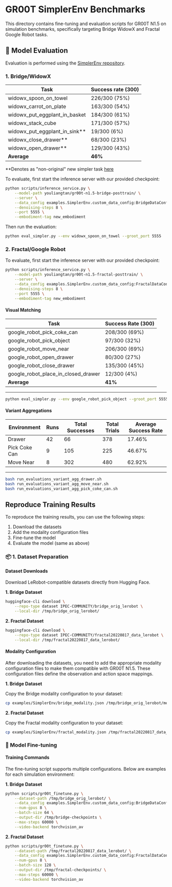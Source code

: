 # GR00T SimplerEnv Benchmarks

This directory contains fine-tuning and evaluation scripts for GR00T N1.5 on simulation benchmarks, specifically targeting Bridge WidowX and Fractal Google Robot tasks.


## 🎯 Model Evaluation

Evaluation is performed using the [SimplerEnv repository](https://github.com/youliangtan/SimplerEnv/tree/main).

### 1. Bridge/WidowX


| Task                              | Success rate (300) |
| --------------------------------- | ------------------ |
| widowx\_spoon\_on\_towel          | 226/300 (75%)      |
| widowx\_carrot\_on\_plate         | 163/300 (54%)      |
| widowx\_put\_eggplant\_in\_basket | 184/300 (61%)      |
| widowx\_stack\_cube               | 171/300 (57%)      |
| widowx\_put\_eggplant\_in\_sink** | 19/300 (6%)        |
| widowx\_close\_drawer**           | 68/300 (23%)       |
| widowx\_open\_drawer**            | 129/300 (43%)      |
| **Average**                       | **46%**            |

**Denotes as "non-original" new simpler task [here](https://github.com/youliangtan/SimplerEnv)

To evaluate, first start the inference server with our provided checkpoint:
```bash
python scripts/inference_service.py \
    --model-path youliangtan/gr00t-n1.5-bridge-posttrain/ \
    --server \
    --data_config examples.SimplerEnv.custom_data_config:BridgeDataConfig \
    --denoising-steps 8 \
    --port 5555 \
    --embodiment-tag new_embodiment
```

Then run the evaluation:
```bash
python eval_simpler.py --env widowx_spoon_on_towel --groot_port 5555
```

### 2. Fractal/Google Robot

To evaluate, first start the inference server with our provided checkpoint:
```bash
python scripts/inference_service.py \
    --model-path youliangtan/gr00t-n1.5-fractal-posttrain/ \
    --server \
    --data_config examples.SimplerEnv.custom_data_config:FractalDataConfig \
    --denoising-steps 8 \
    --port 5555 \
    --embodiment-tag new_embodiment
```

#### Visual Matching
| Task                                     | Success Rate (300) |
| ---------------------------------------- | ------------------ |
| google\_robot\_pick\_coke\_can           | 208/300 (69%)      |
| google\_robot\_pick\_object              | 97/300 (32%)       |
| google\_robot\_move\_near                | 206/300 (69%)      |
| google\_robot\_open\_drawer              | 80/300 (27%)       |
| google\_robot\_close\_drawer             | 135/300 (45%)      |
| google\_robot\_place\_in\_closed\_drawer | 12/300 (4%)        |
| **Average**                              | **41%**            |
----

```bash
python eval_simpler.py --env google_robot_pick_object --groot_port 5555
```

#### Variant Aggregations
| Environment   | Runs | Total Successes | Total Trials | Average Success Rate |
|---------------|------|-----------------|--------------|-----------------------|
| Drawer        | 42   | 66              | 378          | 17.46%               |
| Pick Coke Can | 9    | 105             | 225          | 46.67%               |
| Move Near     | 8    | 302             | 480          | 62.92%               |

----

```bash
bash run_evaluations_variant_agg_drawer.sh
bash run_evaluations_variant_agg_move_near.sh
bash run_evaluations_variant_agg_pick_coke_can.sh
```

## Reproduce Training Results

To reproduce the training results, you can use the following steps:
1. Download the datasets
2. Add the modality configuration files
3. Fine-tune the model
4. Evaluate the model (same as above)

### 📦 1. Dataset Preparation

#### Dataset Downloads
Download LeRobot-compatible datasets directly from Hugging Face.

**1. Bridge Dataset**

```bash
huggingface-cli download \
    --repo-type dataset IPEC-COMMUNITY/bridge_orig_lerobot \
    --local-dir /tmp/bridge_orig_lerobot/
```

**2. Fractal Dataset**

```bash
huggingface-cli download \
    --repo-type dataset IPEC-COMMUNITY/fractal20220817_data_lerobot \
    --local-dir /tmp/fractal20220817_data_lerobot/
```

#### Modality Configuration

After downloading the datasets, you need to add the appropriate modality configuration files to make them compatible with GR00T N1.5. These configuration files define the observation and action space mappings.

**1. Bridge Dataset**

Copy the Bridge modality configuration to your dataset:
```bash
cp examples/SimplerEnv/bridge_modality.json /tmp/bridge_orig_lerobot/meta/modality.json
```

**2. Fractal Dataset**

Copy the Fractal modality configuration to your dataset:
```bash
cp examples/SimplerEnv/fractal_modality.json /tmp/fractal20220817_data_lerobot/meta/modality.json
```


### 🚀 Model Fine-tuning

#### Training Commands

The fine-tuning script supports multiple configurations. Below are examples for each simulation environment:

**1. Bridge Dataset**

```bash
python scripts/gr00t_finetune.py \
    --dataset-path /tmp/bridge_orig_lerobot/ \
    --data_config examples.SimplerEnv.custom_data_config:BridgeDataConfig \
    --num-gpus 8 \
    --batch-size 64 \
    --output-dir /tmp/bridge-checkpoints \
    --max-steps 60000 \
    --video-backend torchvision_av
```

**2. Fractal Dataset**

```bash
python scripts/gr00t_finetune.py \
    --dataset-path /tmp/fractal20220817_data_lerobot/ \
    --data_config examples.SimplerEnv.custom_data_config:FractalDataConfig \
    --num-gpus 8 \
    --batch-size 128 \
    --output-dir /tmp/fractal-checkpoints/ \
    --max-steps 60000 \
    --video-backend torchvision_av
```